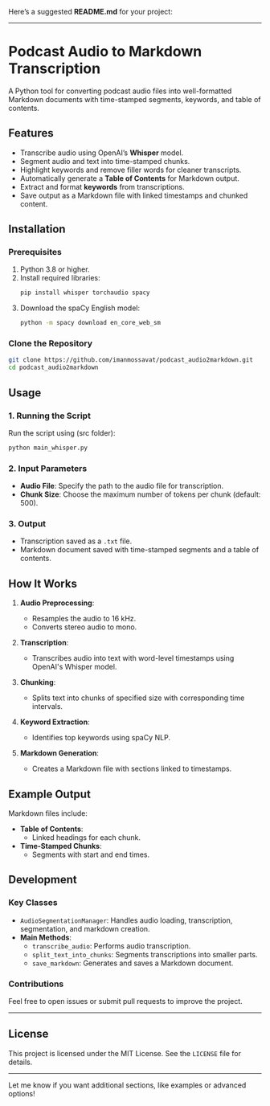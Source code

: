 Here’s a suggested **README.md** for your project:

---

# Podcast Audio to Markdown Transcription

A Python tool for converting podcast audio files into well-formatted Markdown documents with time-stamped segments, keywords, and table of contents.

## Features
- Transcribe audio using OpenAI’s **Whisper** model.
- Segment audio and text into time-stamped chunks.
- Highlight keywords and remove filler words for cleaner transcripts.
- Automatically generate a **Table of Contents** for Markdown output.
- Extract and format **keywords** from transcriptions.
- Save output as a Markdown file with linked timestamps and chunked content.

## Installation

### Prerequisites
1. Python 3.8 or higher.
2. Install required libraries:
   ```bash
   pip install whisper torchaudio spacy
   ```
3. Download the spaCy English model:
   ```bash
   python -m spacy download en_core_web_sm
   ```

### Clone the Repository
```bash
git clone https://github.com/imanmossavat/podcast_audio2markdown.git
cd podcast_audio2markdown
```

## Usage

### 1. Running the Script
Run the script using (src folder):
```bash
python main_whisper.py
```

### 2. Input Parameters
- **Audio File**: Specify the path to the audio file for transcription.
- **Chunk Size**: Choose the maximum number of tokens per chunk (default: 500).

### 3. Output
- Transcription saved as a `.txt` file.
- Markdown document saved with time-stamped segments and a table of contents.

## How It Works
1. **Audio Preprocessing**: 
   - Resamples the audio to 16 kHz.
   - Converts stereo audio to mono.

2. **Transcription**:
   - Transcribes audio into text with word-level timestamps using OpenAI's Whisper model.
   
3. **Chunking**:
   - Splits text into chunks of specified size with corresponding time intervals.

4. **Keyword Extraction**:
   - Identifies top keywords using spaCy NLP.

5. **Markdown Generation**:
   - Creates a Markdown file with sections linked to timestamps.

## Example Output
Markdown files include:
- **Table of Contents**:
  - Linked headings for each chunk.
- **Time-Stamped Chunks**:
  - Segments with start and end times.

## Development

### Key Classes
- `AudioSegmentationManager`: Handles audio loading, transcription, segmentation, and markdown creation.
- **Main Methods**:
  - `transcribe_audio`: Performs audio transcription.
  - `split_text_into_chunks`: Segments transcriptions into smaller parts.
  - `save_markdown`: Generates and saves a Markdown document.

### Contributions
Feel free to open issues or submit pull requests to improve the project.

---

## License
This project is licensed under the MIT License. See the `LICENSE` file for details.

---

Let me know if you want additional sections, like examples or advanced options!